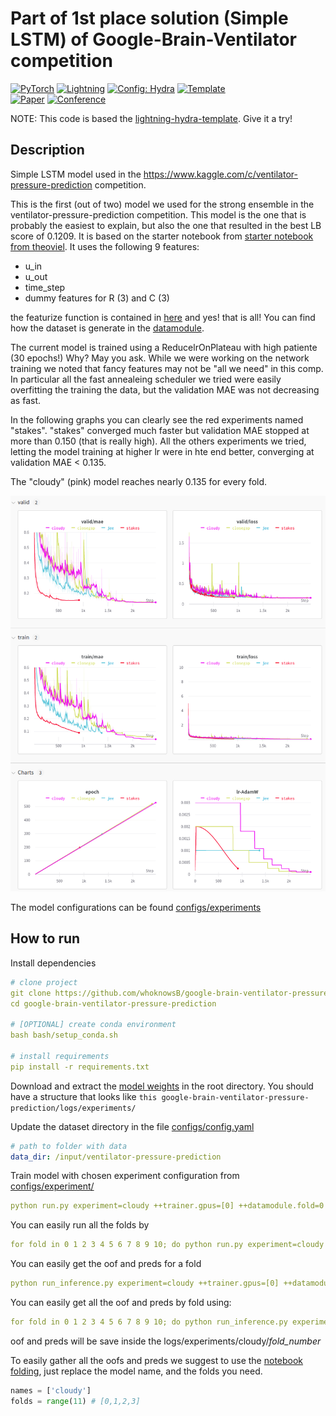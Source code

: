 # Part of 1st place solution (Simple LSTM) of Google-Brain-Ventilator competition

<a href="https://pytorch.org/get-started/locally/"><img alt="PyTorch" src="https://img.shields.io/badge/PyTorch-ee4c2c?logo=pytorch&logoColor=white"></a>
<a href="https://pytorchlightning.ai/"><img alt="Lightning" src="https://img.shields.io/badge/-Lightning-792ee5?logo=pytorchlightning&logoColor=white"></a>
<a href="https://hydra.cc/"><img alt="Config: Hydra" src="https://img.shields.io/badge/Config-Hydra-89b8cd"></a>
<a href="https://github.com/ashleve/lightning-hydra-template"><img alt="Template" src="https://img.shields.io/badge/-Lightning--Hydra--Template-017F2F?style=flat&logo=github&labelColor=gray"></a><br>
[![Paper](http://img.shields.io/badge/paper-arxiv.1001.2234-B31B1B.svg)](https://www.nature.com/articles/nature14539)
[![Conference](http://img.shields.io/badge/AnyConference-year-4b44ce.svg)](https://papers.nips.cc/paper/2020)

</div>

NOTE: This code is based the [lightning-hydra-template](https://github.com/ashleve/lightning-hydra-template). Give it a try!

## Description
Simple LSTM model used in the https://www.kaggle.com/c/ventilator-pressure-prediction competition.

This is the first (out of two) model we used for the strong ensemble in the ventilator-pressure-prediction competition.
This model is the one that is probably the easiest to explain, but also the one that resulted in the best LB score of 0.1209. It is based on the starter notebook from [starter notebook from theoviel](https://www.kaggle.com/theoviel/deep-learning-starter-simple-lstm). It uses the following 9 features: 
- u_in
- u_out
- time_step
- dummy features for R (3) and C (3)

the featurize function is contained in [here](src/datamodules/features/simple.py) and yes! that is all!
You can find how the dataset is generate in the [datamodule](src/datamodules/datamodule.py). 

The current model is trained using a ReducelrOnPlateau with high patiente (30 epochs!)
Why? May you ask. While we were working on the network training we noted that fancy features may not be "all we need" in this comp. In particular all the fast annealeing scheduler we tried were easily overfitting the training the data, but the validation MAE was not decreasing as fast.

In the following graphs you can clearly see the red experiments named "stakes". "stakes" converged much faster but validation MAE stopped at more than 0.150 (that is really high). All the others experiments we tried, letting the model training at higher lr were in hte end better, converging at validation MAE < 0.135. 

The "cloudy" (pink) model reaches nearly 0.135 for every fold.

![Different enperiments using many schedulers](training_schedule.png)


The model configurations can be found [configs/experiments](configs/experiment)

## How to run
Install dependencies
```yaml
# clone project
git clone https://github.com/whoknowsB/google-brain-ventilator-pressure-prediction
cd google-brain-ventilator-pressure-prediction

# [OPTIONAL] create conda environment
bash bash/setup_conda.sh

# install requirements
pip install -r requirements.txt
```

Download and extract the [model weights](https://drive.google.com/file/d/1WNaKe3LMpQbLBL8ronb1XHUGmUjqrVxG/view?usp=sharing) in the root directory. You should have a structure that looks like `this google-brain-ventilator-pressure-prediction/logs/experiments/`

Update the dataset directory in the file [configs/config.yaml](configs/config.yaml)
```yaml
# path to folder with data
data_dir: /input/ventilator-pressure-prediction
```

Train model with chosen experiment configuration from [configs/experiment/](configs/experiment/)
```yaml
python run.py experiment=cloudy ++trainer.gpus=[0] ++datamodule.fold=0 
```

You can easily run all the folds by
```yaml
for fold in 0 1 2 3 4 5 6 7 8 9 10; do python run.py experiment=cloudy ++trainer.gpus=[0] ++datamodule.fold=$fold; done
```

You can easily get the oof and preds for a fold
```yaml
python run_inference.py experiment=cloudy ++trainer.gpus=[0] ++datamodule.fold=0
```

You can easily get all the oof and preds by fold using:
```yaml
for fold in 0 1 2 3 4 5 6 7 8 9 10; do python run_inference.py experiment=cloudy ++trainer.gpus=[0] ++datamodule.fold=$fold; done
```
oof and preds will be save inside the logs/experiments/cloudy/*fold_number*


To easily gather all the oofs and preds we suggest to use the [notebook folding](notebooks/folding.ipynb), just replace the model name, and the folds you need.

```python
names = ['cloudy'] 
folds = range(11) # [0,1,2,3]
```

<br>
